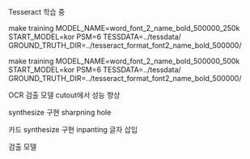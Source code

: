 Tesseract 학습 중

make training MODEL_NAME=word_font_2_name_bold_500000_250k START_MODEL=kor PSM=6 TESSDATA=../tessdata/ GROUND_TRUTH_DIR=../tesseract_format_font2_name_bold_500000/

make training MODEL_NAME=word_font_2_name_bold_500000_500k START_MODEL=kor PSM=6 TESSDATA=../tessdata/ GROUND_TRUTH_DIR=../tesseract_format_font2_name_bold_500000/

OCR
검출 모델
	cutout에서 성능 향상

synthesize 구현
	sharpning
	hole

카드
synthesize 구현
	inpanting
	글자 삽입


검출 모델
